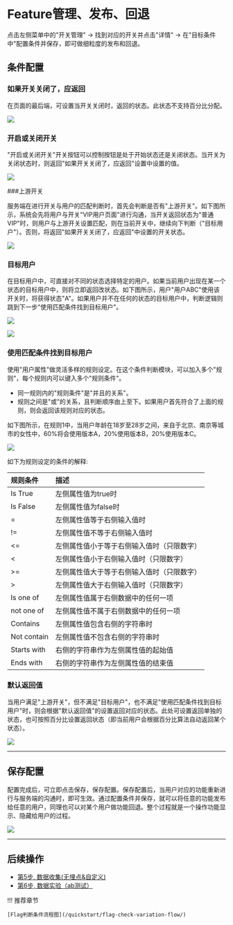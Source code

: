 # Feature管理、发布、回退

点击左侧菜单中的"开关管理" -> 找到对应的开关并点击"详情" -> 在"目标条件中"配置条件并保存，即可做细粒度的发布和回退。

## 条件配置

### 如果开关关闭了，应返回

在页面的最后端，可设置当开关关闭时，返回的状态。此状态不支持百分比分配。

![](/quickstart/img/4-1关闭状态.png)

### 开启或关闭开关

"开启或关闭开关"开关按钮可以控制按钮是处于开始状态还是关闭状态。当开关为关闭状态时，则返回"如果开关关闭了，应返回"设置中设置的值。

![](/quickstart/img/4-2开关.png)

###上游开关

服务端在进行开关与用户的匹配判断时，首先会判断是否有"上游开关"。如下图所示，系统会先将用户与开关"VIP用户页面"进行沟通，当开关返回状态为"普通VIP"时，则用户与上游开关设置匹配，则在当前开关中，继续向下判断（"目标用户"）。否则，将返回"如果开关关闭了，应返回"中设置的开关状态。

![](/quickstart/img/4-3上游开关.png)

### 目标用户

在目标用户中，可直接对不同的状态选择特定的用户。如果当前用户出现在某一个状态的目标用户中，则将立即返回改状态。如下图所示，用户"用户ABC"使用该开关时，将获得状态"A"。如果用户并不在任何的状态的目标用户中，判断逻辑则跳到下一步"使用匹配条件找到目标用户"。

![](/quickstart/img/4-4-1目标用户.png)

![](/quickstart/img/4-4-2postman.png)

### 使用匹配条件找到目标用户

使用"用户属性"做灵活多样的规则设定。在这个条件判断模块，可以加入多个"规则"，每个规则内可以键入多个"规则条件"。

- 同一规则内的"规则条件"是"并且的关系"。
- 规则之间是"或"的关系，且判断顺序由上至下。如果用户首先符合了上面的规则，则会返回该规则对应的状态。

如下图所示，在规则1中，当用户年龄在18岁至28岁之间，来自于北京、南京等城市的女性中，60%将会使用版本A，20%使用版本B，20%使用版本C。

![](/quickstart/img/4-5自定义规则.png)

如下为规则设定的条件的解释:

| 规则条件          |           描述               |
| :---------------- | :----------------------------------- |
| Is True             | 左侧属性值为true时 |
| Is False        | 左侧属性值为false时 |
| =       |  左侧属性值等于右侧输入值时 |
| !=       | 左侧属性值不等于右侧输入值时  |
| <=       |  左侧属性值小于等于右侧输入值时（只限数字） |
| <       | 左侧属性值小于右侧输入值时（只限数字）  |
| >=       | 左侧属性值大于等于右侧输入值时（只限数字）  |
| >       | 左侧属性值大于右侧输入值时（只限数字）  |
| Is one of       |  左侧属性值属于右侧数据中的任何一项 |
| not one of       | 左侧属性值不属于右侧数据中的任何一项  |
| Contains       | 左侧属性值包含右侧的字符串时  |
| Not contain       | 左侧属性值不包含右侧的字符串时  |
| Starts with       | 右侧的字符串作为左侧属性值的起始值  |
| Ends with       |  右侧的字符串作为左侧属性值的结束值 |

### 默认返回值

当用户满足"上游开关"，但不满足"目标用户"，也不满足"使用匹配条件找到目标用户"时，则会根据"默认返回值"的设置返回对应的状态。此处可设置返回单独的状态，也可按照百分比设置返回状态（即当前用户会根据百分比算法自动返回某个状态）。

![](/quickstart/img/4-6默认返回值.png)

-----

## 保存配置

配置完成后，可立即点击保存，保存配置。保存配置后，当用户对应的功能重新进行与服务端的沟通时，即可生效。通过配置条件并保存，就可以将任意的功能发布给任意的用户，同理也可以对某个用户做功能回退。整个过程就是一个操作功能显示、隐藏给用户的过程。

![](/quickstart/img/4-7保存设置.png)



-----


## 后续操作

- [第5步, 数据收集(无埋点&自定义)](/quickstart/send-event/)
- [第6步, 数据实验（ab测试）](/quickstart/abtest/)

!!! 推荐章节

    [Flag判断条件流程图](/quickstart/flag-check-variation-flow/)
    
